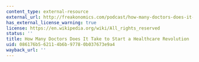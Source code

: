 ```yaml
---
content_type: external-resource
external_url: http://freakonomics.com/podcast/how-many-doctors-does-it-take-to-start-a-healthcare-revolution-a-new-freakonomics-radio-podcast/
has_external_license_warning: true
license: https://en.wikipedia.org/wiki/All_rights_reserved
status: ''
title: How Many Doctors Does It Take to Start a Healthcare Revolution
uid: 086176b5-6211-4b6b-9778-0b037673e9a4
wayback_url: ''
---
```

